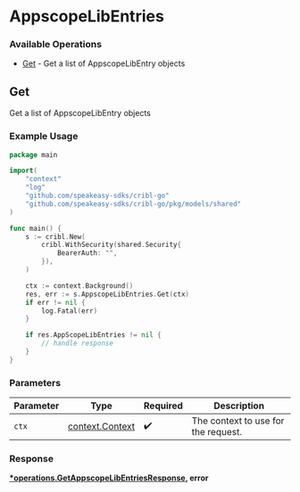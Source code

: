 # AppscopeLibEntries

### Available Operations

* [Get](#get) - Get a list of AppscopeLibEntry objects

## Get

Get a list of AppscopeLibEntry objects

### Example Usage

```go
package main

import(
	"context"
	"log"
	"github.com/speakeasy-sdks/cribl-go"
	"github.com/speakeasy-sdks/cribl-go/pkg/models/shared"
)

func main() {
    s := cribl.New(
        cribl.WithSecurity(shared.Security{
            BearerAuth: "",
        }),
    )

    ctx := context.Background()
    res, err := s.AppscopeLibEntries.Get(ctx)
    if err != nil {
        log.Fatal(err)
    }

    if res.AppScopeLibEntries != nil {
        // handle response
    }
}
```

### Parameters

| Parameter                                             | Type                                                  | Required                                              | Description                                           |
| ----------------------------------------------------- | ----------------------------------------------------- | ----------------------------------------------------- | ----------------------------------------------------- |
| `ctx`                                                 | [context.Context](https://pkg.go.dev/context#Context) | :heavy_check_mark:                                    | The context to use for the request.                   |


### Response

**[*operations.GetAppscopeLibEntriesResponse](../../models/operations/getappscopelibentriesresponse.md), error**

